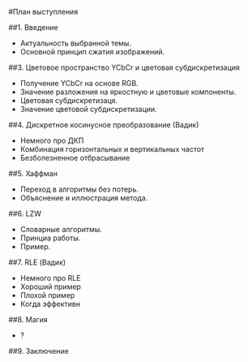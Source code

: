 #План выступления

##1. Введение
 * Актуальность выбранной темы.
 * Основной принцип сжатия изображений.

##3. Цветовое пространство YCbCr и цветовая субдискретизация
 * Получение YCbCr на основе RGB.
 * Значение разложения на яркостную и цветовые компоненты.
 * Цветовая субдискретизаця.
 * Значение цветовой субдискретизации.

##4. Дискретное косинусное преобразование (Вадик)
 * Немного про ДКП
 * Комбинация горизонтальных и вертикальных частот
 * Безболезненное отбрасывание

##5. Хаффман
 * Переход в алгоритмы без потерь.
 * Объяснение и иллюстрация метода.

##6. LZW
 * Словарные алгоритмы.
 * Принциа работы.
 * Пример.

##7. RLE (Вадик)
 * Немного про RLE
 * Хороший пример
 * Плохой пример
 * Когда эффективн

##8. Магия
 * ?
 
##9. Заключение
